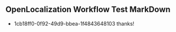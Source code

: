 ## OpenLocalization Workflow Test MarkDown
* 1cb18ff0-0f92-49d9-bbea-1f4843648103 thanks!

<!--HONumber=Jul16_HO4-->


